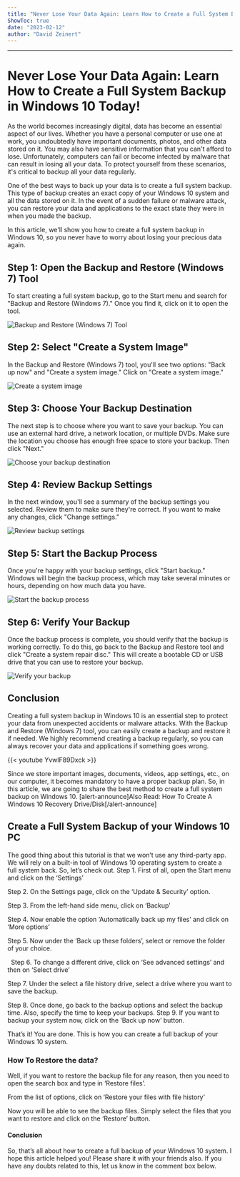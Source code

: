 ```yaml
---
title: "Never Lose Your Data Again: Learn How to Create a Full System Backup in Windows 10 Today!"
ShowToc: true 
date: "2023-02-12"
author: "David Zeinert"
---
```

*****
# Never Lose Your Data Again: Learn How to Create a Full System Backup in Windows 10 Today!

As the world becomes increasingly digital, data has become an essential aspect of our lives. Whether you have a personal computer or use one at work, you undoubtedly have important documents, photos, and other data stored on it. You may also have sensitive information that you can't afford to lose. Unfortunately, computers can fail or become infected by malware that can result in losing all your data. To protect yourself from these scenarios, it's critical to backup all your data regularly. 

One of the best ways to back up your data is to create a full system backup. This type of backup creates an exact copy of your Windows 10 system and all the data stored on it. In the event of a sudden failure or malware attack, you can restore your data and applications to the exact state they were in when you made the backup. 

In this article, we'll show you how to create a full system backup in Windows 10, so you never have to worry about losing your precious data again. 

## Step 1: Open the Backup and Restore (Windows 7) Tool

To start creating a full system backup, go to the Start menu and search for "Backup and Restore (Windows 7)." Once you find it, click on it to open the tool. 

![Backup and Restore (Windows 7) Tool](https://i.imgur.com/5M5bJ2L.png)

## Step 2: Select "Create a System Image"

In the Backup and Restore (Windows 7) tool, you'll see two options: "Back up now" and "Create a system image." Click on "Create a system image." 

![Create a system image](https://i.imgur.com/kRNMZby.png)

## Step 3: Choose Your Backup Destination

The next step is to choose where you want to save your backup. You can use an external hard drive, a network location, or multiple DVDs. Make sure the location you choose has enough free space to store your backup. Then click "Next." 

![Choose your backup destination](https://i.imgur.com/OC4MAx4.png)

## Step 4: Review Backup Settings

In the next window, you'll see a summary of the backup settings you selected. Review them to make sure they're correct. If you want to make any changes, click "Change settings." 

![Review backup settings](https://i.imgur.com/aVfioL6.png)

## Step 5: Start the Backup Process

Once you're happy with your backup settings, click "Start backup." Windows will begin the backup process, which may take several minutes or hours, depending on how much data you have. 

![Start the backup process](https://i.imgur.com/1VLG395.png)

## Step 6: Verify Your Backup

Once the backup process is complete, you should verify that the backup is working correctly. To do this, go back to the Backup and Restore tool and click "Create a system repair disc." This will create a bootable CD or USB drive that you can use to restore your backup. 

![Verify your backup](https://i.imgur.com/XxUPywo.png)

## Conclusion

Creating a full system backup in Windows 10 is an essential step to protect your data from unexpected accidents or malware attacks. With the Backup and Restore (Windows 7) tool, you can easily create a backup and restore it if needed. We highly recommend creating a backup regularly, so you can always recover your data and applications if something goes wrong.

{{< youtube YvwlF89Dxck >}} 



Since we store important images, documents, videos, app settings, etc., on our computer, it becomes mandatory to have a proper backup plan. So, in this article, we are going to share the best method to create a full system backup on Windows 10.
[alert-announce]Also Read: How To Create A Windows 10 Recovery Drive/Disk[/alert-announce]

 
## Create a Full System Backup of your Windows 10 PC


The good thing about this tutorial is that we won’t use any third-party app. We will rely on a built-in tool of Windows 10 operating system to create a full system back. So, let’s check out.
Step 1. First of all, open the Start menu and click on the ‘Settings’

Step 2. On the Settings page, click on the ‘Update & Security’ option.

Step 3. From the left-hand side menu, click on ‘Backup’

Step 4. Now enable the option ‘Automatically back up my files’ and click on ‘More options’

Step 5. Now under the ‘Back up these folders’, select or remove the folder of your choice.

 
Step 6. To change a different drive, click on ‘See advanced settings’ and then on ‘Select drive’

Step 7. Under the select a file history drive, select a drive where you want to save the backup.

Step 8. Once done, go back to the backup options and select the backup time. Also, specify the time to keep your backups.
Step 9. If you want to backup your system now, click on the ‘Back up now’ button.

That’s it! You are done. This is how you can create a full backup of your Windows 10 system.

 
### How To Restore the data?


Well, if you want to restore the backup file for any reason, then you need to open the search box and type in ‘Restore files’.

From the list of options, click on ‘Restore your files with file history’

Now you will be able to see the backup files. Simply select the files that you want to restore and click on the ‘Restore’ button.


 
#### Conclusion


So, that’s all about how to create a full backup of your Windows 10 system. I hope this article helped you! Please share it with your friends also. If you have any doubts related to this, let us know in the comment box below.




